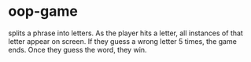 # oop-game
 splits a phrase into letters. 
 As the player hits a letter, all instances of that letter appear on screen. 
 If they guess a wrong letter 5 times, the game ends.
 Once they guess the word, they win.
